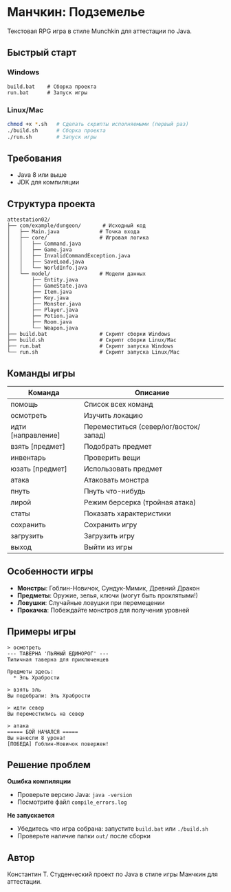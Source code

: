 # Манчкин: Подземелье

Текстовая RPG игра в стиле Munchkin для аттестации по Java.

## Быстрый старт

### Windows
```batch
build.bat    # Сборка проекта
run.bat      # Запуск игры
```

### Linux/Mac
```bash
chmod +x *.sh   # Сделать скрипты исполняемыми (первый раз)
./build.sh      # Сборка проекта  
./run.sh        # Запуск игры
```

## Требования

- Java 8 или выше
- JDK для компиляции

## Структура проекта

```
attestation02/
├── com/example/dungeon/       # Исходный код
│   ├── Main.java             # Точка входа
│   ├── core/                 # Игровая логика
│   │   ├── Command.java
│   │   ├── Game.java
│   │   ├── InvalidCommandException.java
│   │   ├── SaveLoad.java
│   │   └── WorldInfo.java
│   └── model/                # Модели данных
│       ├── Entity.java
│       ├── GameState.java
│       ├── Item.java
│       ├── Key.java
│       ├── Monster.java
│       ├── Player.java
│       ├── Potion.java
│       ├── Room.java
│       └── Weapon.java
├── build.bat                 # Скрипт сборки Windows
├── build.sh                  # Скрипт сборки Linux/Mac
├── run.bat                   # Скрипт запуска Windows
└── run.sh                    # Скрипт запуска Linux/Mac
```

## Команды игры

| Команда | Описание |
|---------|----------|
| помощь | Список всех команд |
| осмотреть | Изучить локацию |
| идти [направление] | Переместиться (север/юг/восток/запад) |
| взять [предмет] | Подобрать предмет |
| инвентарь | Проверить вещи |
| юзать [предмет] | Использовать предмет |
| атака | Атаковать монстра |
| пнуть | Пнуть что-нибудь |
| лирой | Режим берсерка (тройная атака) |
| статы | Показать характеристики |
| сохранить | Сохранить игру |
| загрузить | Загрузить игру |
| выход | Выйти из игры |

## Особенности игры

- **Монстры**: Гоблин-Новичок, Сундук-Мимик, Древний Дракон
- **Предметы**: Оружие, зелья, ключи (могут быть проклятыми!)
- **Ловушки**: Случайные ловушки при перемещении
- **Прокачка**: Побеждайте монстров для получения уровней

## Примеры игры

```
> осмотреть
--- ТАВЕРНА 'ПЬЯНЫЙ ЕДИНОРОГ' ---
Типичная таверна для приключенцев

Предметы здесь:
  * Эль Храбрости

> взять эль
Вы подобрали: Эль Храбрости

> идти север
Вы переместились на север

> атака
===== БОЙ НАЧАЛСЯ =====
Вы нанесли 8 урона!
[ПОБЕДА] Гоблин-Новичок повержен!
```

## Решение проблем

**Ошибка компиляции**
- Проверьте версию Java: `java -version`
- Посмотрите файл `compile_errors.log`

**Не запускается**
- Убедитесь что игра собрана: запустите `build.bat` или `./build.sh`
- Проверьте наличие папки `out/` после сборки

## Автор
Константин Т.
Студенческий проект по Java в стиле игры Манчкин для аттестации.
